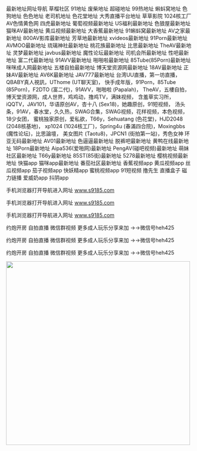 最新地址网址导航 草榴社区 91地址 废柴地址 超碰地址 99热地址 蝌蚪窝地址 色狗地址 色色地址 老司机地址 色花堂地址 大秀直播平台地址 草草影院 1024核工厂 
AV色情黄色网 四虎最新地址 葡萄视频最新地址 US福利最新地址 色狼屋最新地址 猫咪AV最新地址 黄瓜视频最新地址 大香蕉最新地址 91蝌蚪窝最新地址 AV之家最新地址 800AV影库最新地址 芳草地最新地址 
xvideos最新地址 91Porn最新地址 AVMOO最新地址 琉璃神社最新地址 桃花族最新地址 比思最新地址 TheAV最新地址 灵梦最新地址 javbus最新地址 魔性论坛最新地址 司机会所最新地址 性吧最新地址 
富二代最新地址 91AVV最新地址 啪啪啦最新地址 85Tube(85Porn)最新地址 咪咪成人网最新地址 五楼自拍最新地址 博天堂资源网最新地址 18AV最新地址 正妹AV最新地址 AV6K最新地址 JAV777最新地址
台湾UU直播，第一坊直播，QBABY真人視訊，UThome (UT聊天室)，
快手成年版，91Porn，85Tube (85Porn)，F2DTO (富二代)，91AVV，啪啪啦 (Papalah)，
TheAV，五樓自拍，博天堂资源网，成人世界，鸡鸡动，撸鸡TV，满妹视频，
含羞草实习所，iQQTV，JAV101，华语原创AV，杏十八 (Sex18)，她趣原创，91短视频，
汤头条，91AV，春水堂，久久热，SWAG合集，SWAG视频，花样视频，本色视频，18少女团，
蜜桃独家原创，爱私欲，T66y，Sehuatang (色花堂)，HJD2048 (2048核基地)，
xp1024 (1024核工厂)，Spring4u (春滿四合院)，Moxingbbs (魔性论坛)，比思論壇，
美女图片 (Taotu8)，JPCN1 (街拍第一站)，秀色女神
环亚无码最新地址 AV01最新地址 色逼逼最新地址 脱裤吧最新地址 黄鸭在线最新地址 18Porn最新地址 Aipa536(爱啪网)最新地址 PengAV(碰吧视频)最新地址 萌妹社区最新地址 T66y最新地址 85ST(85街)最新地址 5278最新地址 樱桃视频最新地址 快猫app 猫咪app最新地址 番茄社区最新地址 香蕉视频app 黄瓜视频app 丝瓜视频app 茄子视频app 快妖精app 蜜桃视频app 91短视频 撸先生 直播盒子 磁力链播 爱威奶app 抖阴app

手机浏览器打开导航进入网址 www.s9185.com

手机浏览器打开导航进入网址 www.s9185.com

手机浏览器打开导航进入网址 www.s9185.com

约炮开房 自拍直播 微信群视频 更多成人玩乐分享来加 →→微信号heh425

约炮开房 自拍直播 微信群视频 更多成人玩乐分享来加 →→微信号heh425

约炮开房 自拍直播 微信群视频 更多成人玩乐分享来加 →→微信号heh425

<a href="http://www.s9185.com"><img border="0" src="https://i.postimg.cc/WbmPmLHN/444.jpg" width="500" height="500"></a></p><p align="center">
